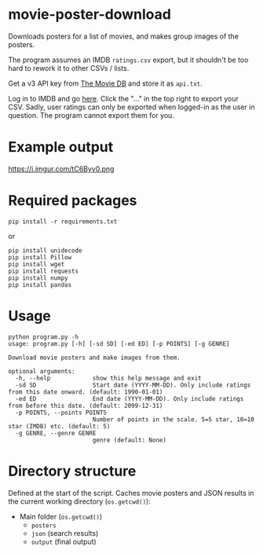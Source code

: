 # movie-poster-download
Downloads posters for a list of movies, and makes group images of the posters.

The program assumes an IMDB `ratings.csv` export, but it shouldn't be too hard to rework it to other CSVs / lists.

Get a v3 API key from [The Movie DB](https://www.themoviedb.org/documentation/api) and store it as `api.txt`.

Log in to IMDB and go [here](https://www.imdb.com/list/ratings). Click the "..." in the top right to export your CSV. Sadly, user ratings can only be exported when logged-in as the user in question. The program cannot export them for you.

# Example output

https://i.imgur.com/tC6Byv0.png

# Required packages

```pip install -r requirements.txt```

or

```
pip install unidecode
pip install Pillow
pip install wget
pip install requests
pip install numpy
pip install pandas
```

# Usage

```
python program.py -h
usage: program.py [-h] [-sd SD] [-ed ED] [-p POINTS] [-g GENRE]

Download movie posters and make images from them.

optional arguments:
  -h, --help            show this help message and exit
  -sd SD                Start date (YYYY-MM-DD). Only include ratings from this date onward. (default: 1990-01-01)
  -ed ED                End date (YYYY-MM-DD). Only include ratings from before this date. (default: 2099-12-31)
  -p POINTS, --points POINTS
                        Number of points in the scale. 5=5 star, 10=10 star (IMDB) etc. (default: 5)
  -g GENRE, --genre GENRE
                        genre (default: None)
```

# Directory structure

Defined at the start of the script. Caches movie posters and JSON results in the current working directory (`os.getcwd()`):

* Main folder (`os.getcwd()`)
  * `posters`
  * `json` (search results)
  * `output` (final output)

